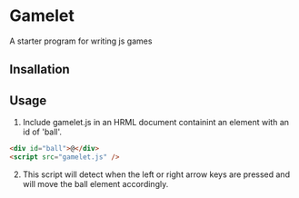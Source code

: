 # Gamelet

A starter program for writing js games

## Insallation

## Usage

1. Include gamelet.js in an HRML document containint an element with an id of 'ball'.

```html
<div id="ball">@</div>
<script src="gamelet.js" />
```

2. This script will detect when the left or right arrow keys are pressed and will move the ball element accordingly.
